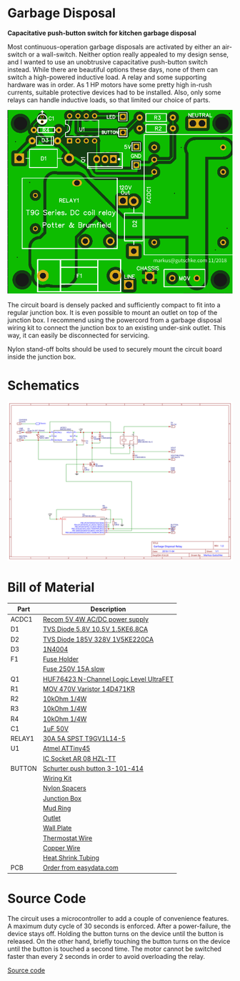 # Garbage Disposal
**Capacitative push-button switch for kitchen garbage disposal**

Most continuous-operation garbage disposals are activated by either an
air-switch or a wall-switch. Neither option really appealed to my design sense,
and I wanted to use an unobtrusive capacitative push-button switch instead.
While there are beautiful options these days, none of them can switch a
high-powered inductive load. A relay and some supporting hardware was in order.
As 1 HP motors have some pretty high in-rush currents, suitable protective
devices had to be installed. Also, only some relays can handle inductive loads,
so that limited our choice of parts.

[![PCB Photo](https://raw.githubusercontent.com/gutschke/garbagedisposal/master/easyeda/photo.png)](easyeda)

The circuit board is densely packed and sufficiently compact to fit into a
regular junction box. It is even possible to mount an outlet on top of the
junction box. I recommend using the powercord from a garbage disposal wiring
kit to connect the junction box to an existing under-sink outlet. This way, it
can easily be disconnected for servicing.

Nylon stand-off bolts should be used to securely mount the circuit board
inside the junction box.

# Schematics

[![Schematics](https://raw.githubusercontent.com/gutschke/garbagedisposal/master/easyeda/schematics.svg?sanitize=true)](easyeda)

# Bill of Material

| Part | Description |
| ---- | ----------- |
| ACDC1 | [Recom 5V 4W AC/DC power supply](https://www.digikey.com/product-detail/en/recom-power/RAC04-05SC-277/945-2100-5-ND/3906310) |
| D1 | [TVS Diode 5.8V 10.5V 1.5KE6.8CA](https://www.digikey.com/product-detail/en/1.5KE6.8CA/1.5KE6.8CALFCT-ND/285845) |
| D2 | [TVS Diode 185V 328V 1V5KE220CA](https://www.digikey.com/product-detail/en/micro-commercial-co/1.5KE220CA-TP/1.5KE220CA-TPMSCT-ND/1960072) |
| D3 | [1N4004](https://www.digikey.com/product-detail/en/micro-commercial-co/1N4004-TP/1N4004-TPMSCT-ND/773691) |
| F1 | [Fuse Holder](https://www.digikey.com/product-detail/en/wurth-electronics-inc/696103201002/732-11372-ND/7244556) |
|    | [Fuse 250V 15A slow](https://www.digikey.com/product-detail/en/littelfuse-inc/0215015.MXP/F3251-ND/2023367) |
| Q1 | [HUF76423 N-Channel Logic Level UltraFET](https://www.digikey.com/products/en?keywords=huf76423p3) |
| R1 | [MOV 470V Varistor 14D471KR](https://www.digikey.com/product-detail/en/bourns-inc/MOV-14D471KTR/MOV-14D471KTRCT-ND/5775039) |
| R2 | [10kOhm 1/4W](https://www.digikey.com/product-detail/en/yageo/CFR-25JB-52-10K/10KQBK-ND/338) |
| R3 | [10kOhm 1/4W](https://www.digikey.com/product-detail/en/yageo/CFR-25JB-52-10K/10KQBK-ND/338) |
| R4 | [10kOhm 1/4W](https://www.digikey.com/product-detail/en/yageo/CFR-25JB-52-10K/10KQBK-ND/338) |
| C1 | [1uF 50V](https://www.digikey.com/products/en?keywords=478-1836-nd) |
| RELAY1 | [30A 5A SPST T9GV1L14-5](https://www.digikey.com/products/en?keywords=T9GV1L14-5) |
| U1 | [Atmel ATTiny45](https://www.digikey.com/product-detail/en/microchip-technology/ATTINY45-20PU/ATTINY45-20PU-ND/735465) |
|    | [IC Socket AR 08 HZL-TT](https://www.digikey.com/product-detail/en/assmann-wsw-components/AR-08-HZL-TT/AE10011-ND/821765) |
| BUTTON | [Schurter push button 3-101-414](https://www.digikey.com/product-detail/en/3-101-414/486-3357-ND/7104553) |
| | [Wiring Kit](https://www.amazon.com/ClearMax-Universal-Garbage-Disposal-Assembly/dp/B01N7KAQIL) |
| | [Nylon Spacers](https://www.amazon.com/gp/product/B077STGQVD) |
| | [Junction Box](https://www.homedepot.com/p/RACO-4-in-Welded-Square-Electrical-Box-with-Raised-Ground-8189/100539828) |
| | [Mud Ring](https://www.homedepot.com/p/4-in-Square-Single-Device-Mud-Ring-Raised-1-1-4-in-8775/100686459) |
| | [Outlet](https://www.homedepot.com/p/Leviton-Decora-15-Amp-Residential-Grade-Self-Grounding-Duplex-Outlet-White-R52-05325-0WS/100357024) |
| | [Wall Plate](https://www.homedepot.com/p/Legrand-Pass-and-Seymour-1-Gang-Decora-Wall-Plate-Stainless-Steel-SL26CC20/202655348) |
| | [Thermostat Wire](https://www.homedepot.com/p/Southwire-By-the-Foot-18-5-Brown-Solid-CU-CL2Thermostat-Wire-64169699/204725214) |
| | [Copper Wire](https://www.homedepot.com/p/Gardner-Bender-14-AWG-18-ft-Primary-Wire-Spool-Black-AMW-314/300689786) |
| | [Heat Shrink Tubing](https://www.amazon.com/Vktech-150pcs-Shrink-Tubing-Sleeving/dp/B00EXLPLTW) |
| PCB | [Order from easydata.com](https://easyeda.com/zodiac_7307/garbage-disposal-relay) |

# Source Code

The circuit uses a microcontroller to add a couple of convenience features. A
maximum duty cycle of 30 seconds  is enforced. After a power-failure, the
device stays off. Holding the button turns on the device until the button is
released. On the other hand, briefly touching the button turns on the device
until the button is touched a second time. The motor cannot be switched faster
than every 2 seconds in order to avoid overloading the relay.

[Source code](garbagedisposal.ino)

